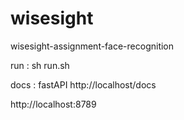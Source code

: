 # wisesight
wisesight-assignment-face-recognition


run : 
sh run.sh

docs : fastAPI
http://localhost/docs

http://localhost:8789
